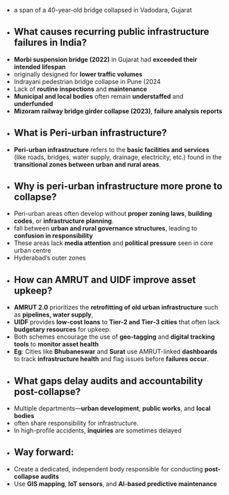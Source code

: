 - a span of a 40-year-old bridge collapsed in Vadodara, Gujarat
- ## **What causes recurring public infrastructure failures in India?**
- **Morbi suspension bridge (2022)** in Gujarat had **exceeded their intended lifespan**
- originally designed for **lower traffic volumes**
- Indrayani pedestrian bridge collapse in Pune (2024
- Lack of **routine inspections** and **maintenance**
- **Municipal and local bodies** often remain **understaffed** and **underfunded**
- **Mizoram railway bridge girder collapse (2023)**, **failure analysis reports**
- ## **What is Peri-urban infrastructure?**
- **Peri-urban infrastructure** refers to the **basic facilities and services** (like roads, bridges, water supply, drainage, electricity, etc.) found in the **transitional zones between urban and rural areas**.
- ## **Why is peri-urban infrastructure more prone to collapse?**
- Peri-urban areas often develop without **proper zoning laws**, **building codes**, or **infrastructure planning**.
- fall between **urban and rural governance structures**, leading to **confusion in responsibility**
- These areas lack **media attention** and **political pressure** seen in core urban centre
- Hyderabad’s outer zones
- ## **How can AMRUT and UIDF improve asset upkeep?**
- **AMRUT 2.0** prioritizes the **retrofitting of old urban infrastructure** such as **pipelines, water supply**,
- **UIDF** provides **low-cost loans** to **Tier-2 and Tier-3 cities** that often lack **budgetary resources** for upkeep.
- Both schemes encourage the use of **geo-tagging** and **digital tracking tools** to **monitor asset health**
- **Eg**: Cities like **Bhubaneswar** and **Surat** use AMRUT-linked **dashboards** to track **infrastructure health** and flag issues before **failures occur**.
- ## **What gaps delay audits and accountability post-collapse?**
- Multiple departments—**urban development**, **public works**, and **local bodies**
- often share responsibility for infrastructure.
- In high-profile accidents, **inquiries** are sometimes delayed
- ## **Way forward:**
- Create a dedicated, independent body responsible for conducting **post-collapse audits**
- Use **GIS mapping**, **IoT sensors**, and **AI-based predictive maintenance**

